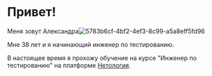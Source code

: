 # Привет!
Меня зовут Александра![5783b6cf-4bf2-4ef3-8c99-a5a8eff5fd96](https://github.com/AleksandraSkrypnik/My-pages/assets/165397784/b5e8e706-ec5a-4878-8266-6c5f9917199f)

Мне 38 лет и я начинающий инженер по тестированию.

В настоящее время я прохожу обучение на курсе "Инженер по тестированию" на платформе [Нетология](https://netology.ru/programs/qa-middle).
